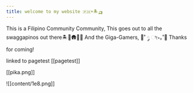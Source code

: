 ```yaml
---
title: welcome to my website 🇵🇭☀️🏝️🛺
---
```


This is a Filipino Community Community, 
This goes out to all the swaggapinos out there🏝️🥥🛖🌾💫 
And the Giga-Gamers, 🍠˚ ༘ ೀ⋆｡˚🍮
Thanks for coming!

linked to pagetest [[pagetest]]

[[pika.png]]


![[content/1e8.png]]